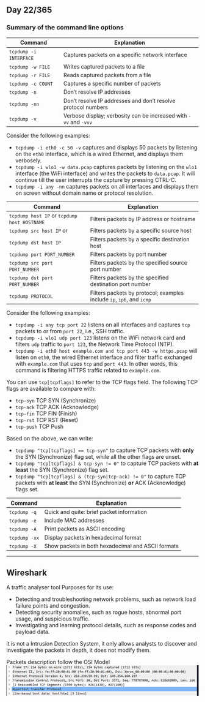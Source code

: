 ## Day 22/365
### Summary of the command line options

|Command|Explanation|
|---|---|
|`tcpdump -i INTERFACE`|Captures packets on a specific network interface|
|`tcpdump -w FILE`|Writes captured packets to a file|
|`tcpdump -r FILE`|Reads captured packets from a file|
|`tcpdump -c COUNT`|Captures a specific number of packets|
|`tcpdump -n`|Don’t resolve IP addresses|
|`tcpdump -nn`|Don’t resolve IP addresses and don’t resolve protocol numbers|
|`tcpdump -v`|Verbose display; verbosity can be increased with `-vv` and `-vvv`|
Consider the following examples:

- `tcpdump -i eth0 -c 50 -v` captures and displays 50 packets by listening on the `eth0` interface, which is a wired Ethernet, and displays them verbosely.
- `tcpdump -i wlo1 -w data.pcap` captures packets by listening on the `wlo1` interface (the WiFi interface) and writes the packets to `data.pcap`. It will continue till the user interrupts the capture by pressing CTRL-C.
- `tcpdump -i any -nn` captures packets on all interfaces and displays them on screen without domain name or protocol resolution.

|Command|Explanation|
|---|---|
|`tcpdump host IP` or `tcpdump host HOSTNAME`|Filters packets by IP address or hostname|
|`tcpdump src host IP` or|Filters packets by a specific source host|
|`tcpdump dst host IP`|Filters packets by a specific destination host|
|`tcpdump port PORT_NUMBER`|Filters packets by port number|
|`tcpdump src port PORT_NUMBER`|Filters packets by the specified source port number|
|`tcpdump dst port PORT_NUMBER`|Filters packets by the specified destination port number|
|`tcpdump PROTOCOL`|Filters packets by protocol; examples include `ip`, `ip6`, and `icmp`|

Consider the following examples:

- `tcpdump -i any tcp port 22` listens on all interfaces and captures `tcp` packets to or from `port 22`, i.e., SSH traffic.
- `tcpdump -i wlo1 udp port 123` listens on the WiFi network card and filters `udp` traffic to `port 123`, the Network Time Protocol (NTP).
- `tcpdump -i eth0 host example.com and tcp port 443 -w https.pcap` will listen on `eth0`, the wired Ethernet interface and filter traffic exchanged with `example.com` that uses `tcp` and `port 443`. In other words, this command is filtering HTTPS traffic related to `example.com`.

You can use `tcp[tcpflags]` to refer to the TCP flags field. The following TCP flags are available to compare with:

- `tcp-syn` TCP SYN (Synchronize)
- `tcp-ack` TCP ACK (Acknowledge)
- `tcp-fin` TCP FIN (Finish)
- `tcp-rst` TCP RST (Reset)
- `tcp-push` TCP Push

Based on the above, we can write:

- `tcpdump "tcp[tcpflags] == tcp-syn"` to capture TCP packets with **only** the SYN (Synchronize) flag set, while all the other flags are unset.
- `tcpdump "tcp[tcpflags] & tcp-syn != 0"` to capture TCP packets with **at least** the SYN (Synchronize) flag set.
- `tcpdump "tcp[tcpflags] & (tcp-syn|tcp-ack) != 0"` to capture TCP packets with **at least** the SYN (Synchronize) **or** ACK (Acknowledge) flags set.

|Command|Explanation|
|---|---|
|`tcpdump -q`|Quick and quite: brief packet information|
|`tcpdump -e`|Include MAC addresses|
|`tcpdump -A`|Print packets as ASCII encoding|
|`tcpdump -xx`|Display packets in hexadecimal format|
|`tcpdump -X`|Show packets in both hexadecimal and ASCII formats|

---
## Wireshark

A traffic analyser tool
Purposes for its use:
- Detecting and troubleshooting network problems, such as network load failure points and congestion.
- Detecting security anomalies, such as rogue hosts, abnormal port usage, and suspicious traffic.
- Investigating and learning protocol details, such as response codes and payload data.

it is not a Intrusion Detection System, it only allows analysts to discover and investigate the packets in depth, it does not modify them.

Packets description follow the OSI Model
![2. Source Material/Career/Images/Pasted image 20250328001657.png](../../../../../7.%20Images/Pasted%20image%2020250328001657%201.png)
